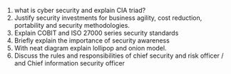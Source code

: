 1. what is cyber security and explain CIA triad?
2. Justify security investments for business agility, cost reduction, portability and security methodologies.
3. Explain COBIT and ISO 27000 series security standards
4. Briefly explain the importance of security awareness
5. With neat diagram explain lollipop and onion model.
6. Discuss the rules and responsibilities of chief security and risk officer /  and Chief information security officer 